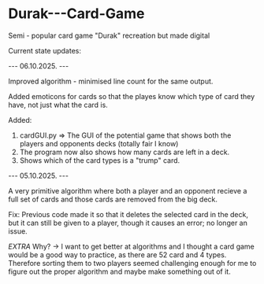 # Durak---Card-Game
Semi - popular card game "Durak" recreation but made digital

Current state updates:

--- 06.10.2025. ---

Improved algorithm - minimised line count for the same output.

Added emoticons for cards so that the playes know which type of card they have, not just what the card is.

Added: 
1. cardGUI.py => The GUI of the potential game that shows both the players and opponents decks (totally fair I know)
2. The program now also shows how many cards are left in a deck.
3. Shows which of the card types is a "trump" card.


--- 05.10.2025. ---

A very primitive algorithm where both a player and an opponent recieve a full set of cards and those cards are removed from the big deck.

Fix: Previous code made it so that it deletes the selected card in the deck, but it can still be given to a player, though it causes an error; no longer an issue.


_EXTRA_
Why? -> I want to get better at algorithms and I thought a card game would be a good way to practice, as there are 52 card and 4 types. Therefore sorting them to two players seemed challenging enough for me to figure out the proper algorithm and maybe make something out of it.
